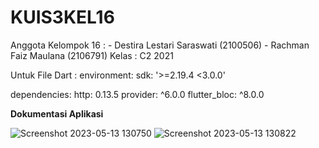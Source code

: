 # KUIS3KEL16
Anggota Kelompok 16 : - Destira Lestari Saraswati (2100506) 
                      - Rachman Faiz Maulana (2106791) 
Kelas               : C2 2021

Untuk File Dart :
environment:
  sdk: '>=2.19.4 <3.0.0'
  
  dependencies:
  http: 0.13.5
  provider: ^6.0.0
  flutter_bloc: ^8.0.0
 
 **Dokumentasi Aplikasi**

![Screenshot 2023-05-13 130750](https://github.com/rfaizm/KUIS3KEL16/assets/100756074/db8ab42b-06ad-46f8-9d62-c3c177a68d24)
![Screenshot 2023-05-13 130822](https://github.com/rfaizm/KUIS3KEL16/assets/100756074/fc194056-91a3-46b0-8331-c629b2e03f42)
